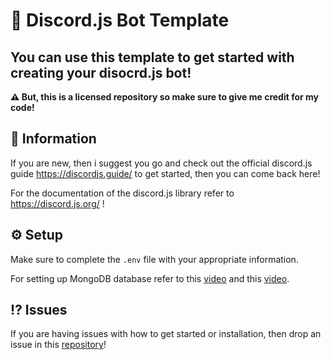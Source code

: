 # 🤖 Discord.js Bot Template

## You can use this template to get started with creating your disocrd.js bot!

**⚠ But, this is a licensed repository so make sure to give me credit for my code!**

## 📃 Information 

If you are new, then i suggest you go and check out the official discord.js guide https://discordjs.guide/ to get started, then you can come back here! 

For the documentation of the discord.js library refer to https://discord.js.org/ !

## ⚙ Setup

Make sure to complete the `.env` file with your appropriate information.

For setting up MongoDB database refer to this [video](https://www.youtube.com/watch?v=solUvRZEh9g) and this [video](https://youtu.be/HdOOpt2Rbns).

## ⁉ Issues

If you are having issues with how to get started or installation, then drop an issue in this [repository](https://github.com/Rayne231/discord.js/issues)!
